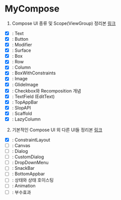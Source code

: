 # MyCompose
1. Compose UI 종류 및 Scope(ViewGroup) 정리본 [링크](https://github.com/phael1128/MyCompose/blob/main/ComposeStudy/app/src/main/java/com/example/component/ui/component1/INDEX01.md)
- [x] : Text
- [x] : Button
- [x] : Modifier
- [x] : Surface
- [x] : Box
- [x] : Row
- [x] : Column
- [x] : BoxWithConstraints
- [x] : Image
- [x] : GlideImage
- [x] : Checkbox와 Recomposition 개념
- [x] : TextField (EditText)
- [x] : TopAppBar
- [x] : SlopAPI
- [x] : Scaffold
- [x] : LazyColumn

2. 기본적인 Compose UI 외 다른 UI들 정리본 [링크](https://github.com/phael1128/MyCompose/blob/main/ComposeStudy/app/src/main/java/com/example/component/ui/component2/INDEX02.md)
- [x] : ConstraintLayout
- [ ] : Canvas
- [ ] : Dialog
- [ ] : CustomDialog
- [ ] : DropDownMenu
- [ ] : SnackBar
- [ ] : BottomAppbar
- [ ] : 상태와 상태 호이스팅
- [ ] : Animation
- [ ] : 부수효과
